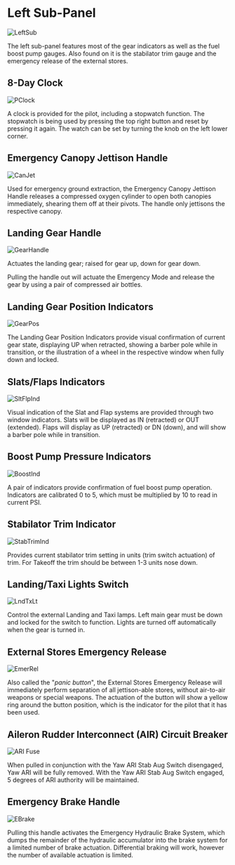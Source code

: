 # Left Sub-Panel

![LeftSub](../../img/LeftSub.jpg)

The left sub-panel features most of the gear indicators as well as the fuel boost pump gauges. Also
found on it is the stabilator trim gauge and the emergency release of the external stores.

## 8-Day Clock

![PClock](../../img/PClock.jpg)

A clock is provided for the pilot, including a stopwatch function. The stopwatch is being used
by pressing the top right button and reset by pressing it again. The watch can be set by turning
the knob on the left lower corner.

## Emergency Canopy Jettison Handle

![CanJet](../../img/CanJet.jpg)

Used for emergency ground extraction, the Emergency Canopy Jettison Handle
releases a compressed oxygen cylinder to open both canopies immediately,
shearing them off at their pivots. The handle only jettisons the respective canopy.

## Landing Gear Handle

![GearHandle](../../img/GearHandle.jpg)

Actuates the landing gear; raised for gear up, down for gear down.

Pulling the handle out will actuate the Emergency Mode and release the gear by
using a pair of compressed air bottles.

## Landing Gear Position Indicators

![GearPos](../../img/GearPos.jpg)

The Landing Gear Position Indicators provide visual confirmation of current gear
state, displaying UP when retracted, showing a barber pole while in transition,
or the illustration of a wheel in the respective window when fully down and
locked.

## Slats/Flaps Indicators

![SltFlpInd](../../img/SltFlpInd.jpg)

Visual indication of the Slat and Flap systems are provided through two window
indicators. Slats will be displayed as IN (retracted) or OUT (extended). Flaps
will display as UP (retracted) or DN (down), and will show a barber pole while
in transition.

## Boost Pump Pressure Indicators

![BoostInd](../../img/BoostInd.jpg)

A pair of indicators provide confirmation of fuel boost pump operation.
Indicators are calibrated 0 to 5, which must be multiplied by 10 to read in
current PSI.

## Stabilator Trim Indicator

![StabTrimInd](../../img/StabTrimInd.jpg)

Provides current stabilator trim setting in units (trim switch actuation) of
trim. For Takeoff the trim should be between 1-3 units nose down.

## Landing/Taxi Lights Switch

![LndTxLt](../../img/LndTxLt.jpg)

Control the external Landing and Taxi lamps. Left main gear must be down and
locked for the switch to function. Lights are turned off automatically when the gear is turned in.

## External Stores Emergency Release

![EmerRel](../../img/EmerRel.jpg)

Also called the "_panic button_", the External Stores Emergency Release will
immediately perform separation of all jettison-able stores, without air-to-air
weapons or special weapons. The actuation of the button will show a yellow ring
around the button position, which is the indicator for the pilot that it has
been used.

## Aileron Rudder Interconnect (AIR) Circuit Breaker

![ARI Fuse](../../img/ARIfuse.jpg)

When pulled in conjunction with the Yaw ARI Stab Aug Switch disengaged, Yaw ARI
will be fully removed. With the Yaw ARI Stab Aug Switch engaged, 5 degrees of
ARI authority will be maintained.

## Emergency Brake Handle

![EBrake](../../img/EBrake.jpg)

Pulling this handle activates the Emergency Hydraulic Brake System, which dumps
the remainder of the hydraulic accumulator into the brake system for a limited
number of brake actuation. Differential braking will work, however the number
of available actuation is limited.
